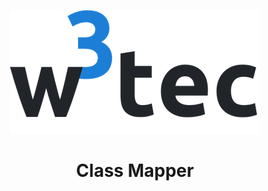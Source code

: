 <p align="center">
  <img src="./icon.png" alt="w3tec" width="400" />
</p>

<h1 align="center">Class Mapper</h1>
